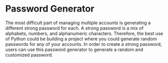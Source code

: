 # Password Generator
The most difficult part of managing multiple accounts is generating a different strong password for each. 
A strong password is a mix of alphabets, numbers, and alphanumeric characters. Therefore, the best use of 
Python could be building a project where you could generate random passwords for any of your accounts.
In order to create a strong password, users can use this password generator to generate a random and 
customized password.
